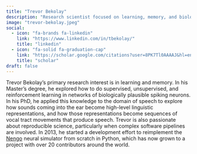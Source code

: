 ```yaml
---
title: "Trevor Bekolay"
description: "Research scientist focused on learning, memory, and biologically plausible SNNs for speech processing. Creator and lead developer of the Nengo neural simulator."
image: "trevor-bekolay.jpeg"
social:
  - icon: "fa-brands fa-linkedin"
    link: "https://www.linkedin.com/in/tbekolay/"
    title: "linkedin"
  - icon: "fa-solid fa-graduation-cap"
    link: "https://scholar.google.com/citations?user=8PK7Tl0AAAAJ&hl=en"
    title: "scholar"
draft: false
---
```

Trevor Bekolay’s primary research interest is in learning and memory. In his Master’s degree, he explored how to do supervised, unsupervised, and reinforcement learning in networks of biologically plausible spiking neurons. In his PhD, he applied this knowledge to the domain of speech to explore how sounds coming into the ear become high-level linguistic representations, and how those representations become sequences of vocal tract movements that produce speech. Trevor is also passionate about reproducible science, particularly when complex software pipelines are involved. In 2013, he started a development effort to reimplement the [Nengo](/neuromorphic-computing/software/snn-frameworks/nengo/) neural simulator from scratch in Python, which has now grown to a project with over 20 contributors around the world.
